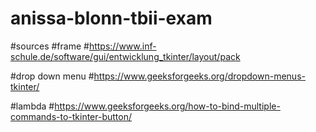 # anissa-blonn-tbii-exam


#sources
#frame
#https://www.inf-schule.de/software/gui/entwicklung_tkinter/layout/pack

#drop down menu
#https://www.geeksforgeeks.org/dropdown-menus-tkinter/

#lambda
#https://www.geeksforgeeks.org/how-to-bind-multiple-commands-to-tkinter-button/
